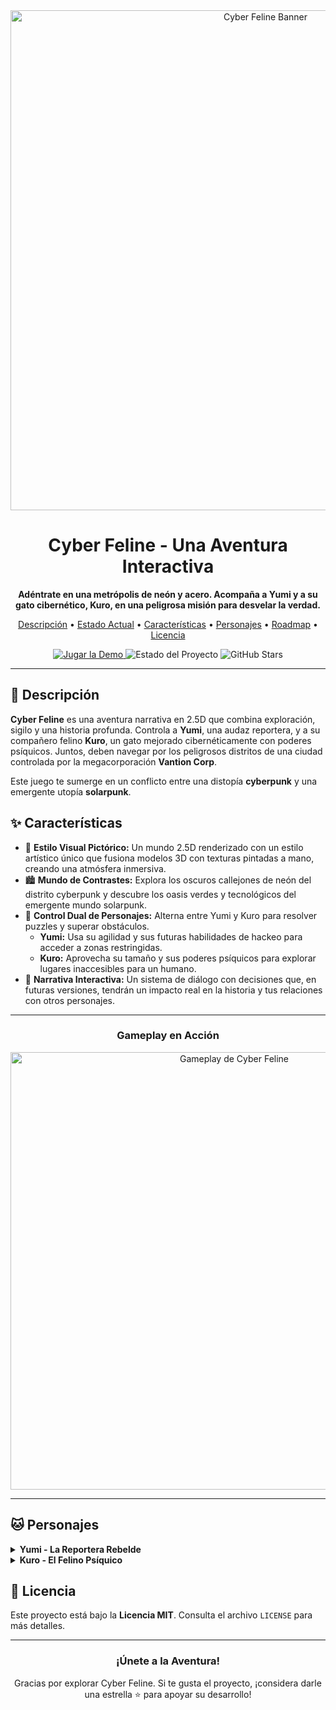 <div align="center">
  <img src="https://i.imgur.com/TuImagenDeBanner.gif" alt="Cyber Feline Banner" width="800"/>
  <h1>Cyber Feline - Una Aventura Interactiva</h1>
  <p>
    <strong>Adéntrate en una metrópolis de neón y acero. Acompaña a Yumi y a su gato cibernético, Kuro, en una peligrosa misión para desvelar la verdad.</strong>
  </p>
  <p>
    <a href="#-descripción">Descripción</a> •
    <a href="#-estado-actual">Estado Actual</a> •
    <a href="#-características">Características</a> •
    <a href="#-personajes">Personajes</a> •
    <a href="#-hoja-de-ruta-roadmap">Roadmap</a> •
    <a href="#-licencia">Licencia</a>
  </p>
  
  <p>
    <a href="https://game-cyberfeline.lovable.app/">
      <img src="https://img.shields.io/badge/Jugar_la_Demo-Online-brightgreen?style=for-the-badge&logo=itch.io" alt="Jugar la Demo">
    </a>
    <img src="https://img.shields.io/badge/Estado-Prototipo-blueviolet?style=for-the-badge" alt="Estado del Proyecto">
    <img src="https://img.shields.io/github/stars/TU_USUARIO/TU_REPO?style=for-the-badge&logo=github" alt="GitHub Stars">
  </p>
</div>

---

## 📖 Descripción

**Cyber Feline** es una aventura narrativa en 2.5D que combina exploración, sigilo y una historia profunda. Controla a **Yumi**, una audaz reportera, y a su compañero felino **Kuro**, un gato mejorado cibernéticamente con poderes psíquicos. Juntos, deben navegar por los peligrosos distritos de una ciudad controlada por la megacorporación **Vantion Corp**.

Este juego te sumerge en un conflicto entre una distopía **cyberpunk** y una emergente utopía **solarpunk**.


## ✨ Características

-   🎨 **Estilo Visual Pictórico:** Un mundo 2.5D renderizado con un estilo artístico único que fusiona modelos 3D con texturas pintadas a mano, creando una atmósfera inmersiva.
-   🏙️ **Mundo de Contrastes:** Explora los oscuros callejones de neón del distrito cyberpunk y descubre los oasis verdes y tecnológicos del emergente mundo solarpunk.
-   👥 **Control Dual de Personajes:** Alterna entre Yumi y Kuro para resolver puzzles y superar obstáculos.
    -   **Yumi:** Usa su agilidad y sus futuras habilidades de hackeo para acceder a zonas restringidas.
    -   **Kuro:** Aprovecha su tamaño y sus poderes psíquicos para explorar lugares inaccesibles para un humano.
-   💬 **Narrativa Interactiva:** Un sistema de diálogo con decisiones que, en futuras versiones, tendrán un impacto real en la historia y tus relaciones con otros personajes.

---
<div align="center">
    <h3>Gameplay en Acción</h3>
    <img src="https://i.imgur.com/TuGifDeGameplay.gif" alt="Gameplay de Cyber Feline" width="700"/>
</div>

---

## 🐱 Personajes

<details>
  <summary><strong>Yumi - La Reportera Rebelde</strong></summary>
  
  > *"No voy a detenerme hasta que todos sepan la verdad."*
  
  - **Rol:** Protagonista principal, reportera de investigación.
  - **Habilidades:**
    -   `Sigilo y Agilidad`: Se mueve sin ser detectada y supera obstáculos físicos.
    -   `Hackeo (próximamente)`: Manipulará terminales, drones y sistemas de seguridad.
</details>

<details>
  <summary><strong>Kuro - El Felino Psíquico</strong></summary>
  
  > *(Un suave ronroneo que parece resonar directamente en tu mente.)*

  - **Rol:** Compañero y explorador sigiloso.
  - **Habilidades:**
    -   `Exploración`: Accede a conductos de ventilación y áreas pequeñas.
    -   `Poderes Psíquicos (próximamente)`: Telequinesis para mover objetos, teletransportación a corta distancia y hackeo mental.
</details>


## 📄 Licencia

Este proyecto está bajo la **Licencia MIT**. Consulta el archivo `LICENSE` para más detalles.

---

<div align="center">
  <h3>¡Únete a la Aventura!</h3>
  <p>Gracias por explorar Cyber Feline. Si te gusta el proyecto, ¡considera darle una estrella ⭐ para apoyar su desarrollo!</p>
